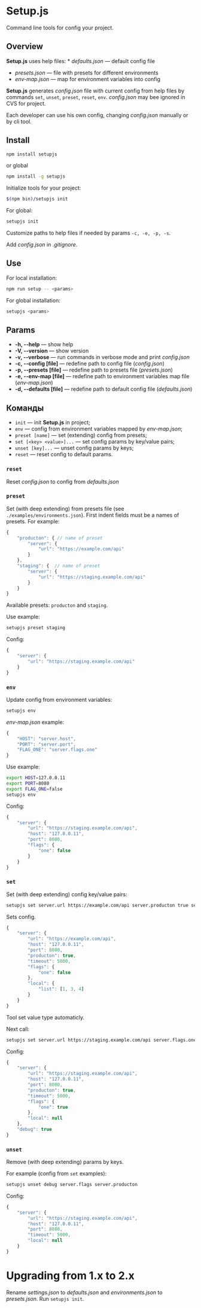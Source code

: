 # Setup.js

Command line tools for config your project.

## Overview

**Setup.js** uses help files:
* *defaults.json* — default config file
* *presets.json* — file with presets for different environments
* *env-map.json* — map for environment variables into config

**Setup.js** generates *config.json* file with current config from help files by commands `set`, `unset`, `preset`, `reset`, `env`. *config.json* may bee ignored in CVS for project.

Each developer can use his own config, changing *config.json* manually or by cli tool.

## Install

``` bash
npm install setupjs
```

or global

``` bash
npm install -g setupjs
```

Initialize tools for your project:
``` bash
$(npm bin)/setupjs init
```

For global:
``` bash
setupjs init
```

Customize paths to help files if needed by params `-c, -e, -p, -s`.

Add *config.json* in *.gitignore*.

## Use

For local installation:
``` bash
npm run setup -- <params>
```

For global installation:
``` bash
setupjs <params>
```

## Params
* **-h, --help** — show help
* **-V, --version** — show version
* **-v, --verbose** — run commands in verbose mode and print *config.json*
* **-c, --config [file]** — redefine path to config file (*config.json*)
* **-p, --presets [file]** — redefine path to presets file (*presets.json*)
* **-e, --env-map [file]** — redefine path to environment variables map file (*env-map.json*)
* **-d, --defaults [file]** — redefine path to default config file (*defaults.json*)

## Команды
* `init` — init **Setup.js** in project;
* `env` — config from environment variables mapped by *env-map.json*;
* `preset [name]` — set (extending) config from presets;
* `set [<key> <value>]...` — set config params by key/value pairs;
* `unset [key]...` — unset config params by keys;
* `reset` — reset config to default params.

### `reset`
Reset *config.json* to config from *defaults.json*


### `preset`
Set (with deep extending) from presets file (see `./examples/environments.json`).
First indent fields must be a names of presets. For example:
``` js
{
    "producton": { // name of preset
        "server": {
            "url": "https://example.com/api"
        }
    },
    "staging": {  // name of preset
        "server": {
            "url": "https://staging.example.com/api"
        }
    }
}
```

Available presets: `producton` and `staging`.


Use example:
``` bash
setupjs preset staging
```

Config:
``` js
{
    "server": {
        "url": "https://staging.example.com/api"
    }
}
```


### `env`
Update config from environment variables:
``` bash
setupjs env
```

*env-map.json* example:
``` js
{
    "HOST": "server.host",
    "PORT": "server.port",
    "FLAG_ONE": "server.flags.one"
}
```

Use example:
``` bash
export HOST=127.0.0.11
export PORT=8080
export FLAG_ONE=false
setupjs env
```

Config:
``` js
{
    "server": {
        "url": "https://staging.example.com/api",
        "host": "127.0.0.11",
        "port": 8080,
        "flags": {
            "one": false
        }
    }
}
```


### `set`
Set (with deep extending) config key/value pairs:
``` bash
setupjs set server.url https://example.com/api server.producton true server timeout 5000 server.local.list `[1,3,4]`
```

Sets config.
``` js
{
    "server": {
        "url": "https://example.com/api",
        "host": "127.0.0.11",
        "port": 8080,
        "producton": true,
        "timeout": 5000,
        "flags": {
            "one": false
        },
        "local": {
            "list": [1, 3, 4]
        }
    }
}
```

Tool set value type automaticly.

Next call:
``` bash
setupjs set server.url https://staging.example.com/api server.flags.one true server.local null debug true
```

Config:
``` js
{
    "server": {
        "url": "https://staging.example.com/api",
        "host": "127.0.0.11",
        "port": 8080,
        "producton": true,
        "timeout": 5000,
        "flags": {
            "one": true
        },
        "local": null
    },
    "debug": true
}
```


### `unset`
Remove (with deep extending) params by keys.

For example (config from `set` examples):

``` bash
setupjs unset debug server.flags server.producton
```

Config:
``` js
{
    "server": {
        "url": "https://staging.example.com/api",
        "host": "127.0.0.11",
        "port": 8080,
        "timeout": 5000,
        "local": null
    }
}
```

# Upgrading from 1.x to 2.x
Rename *settings.json* to *defaults.json* and *environments.json* to *presets.json*. Run `setupjs init`.
